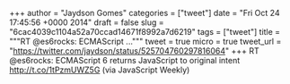 
+++
author = "Jaydson Gomes"
categories = ["tweet"]
date = "Fri Oct 24 17:45:56 +0000 2014"
draft = false
slug = "6cac4039c1104a52a70ccad14671f8992a7d6219"
tags = ["tweet"]
title = """RT @es6rocks: ECMAScript ..."""
tweet = true
micro = true
tweet_url = "https://twitter.com/jaydson/status/525704760297816064"
+++
RT @es6rocks: ECMAScript 6 returns JavaScript to original intent http://t.co/1tPzmUWZ5G (via JavaScript Weekly)
